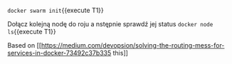 `docker swarm init`{{execute T1}}

Dołącz kolejną nodę do roju a nstępnie sprawdź jej status 
`docker node ls`{{execute T1}}


Based on [[https://medium.com/devopsion/solving-the-routing-mess-for-services-in-docker-73492c37b335 this]]
